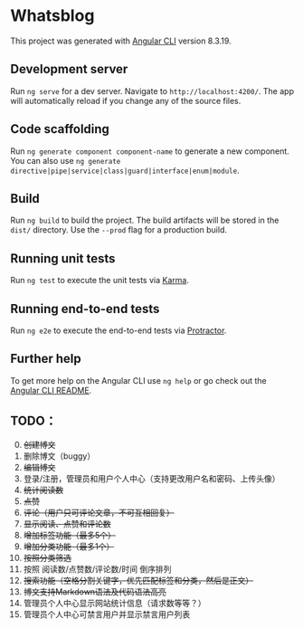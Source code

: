 # Whatsblog

This project was generated with [Angular CLI](https://github.com/angular/angular-cli) version 8.3.19.

## Development server

Run `ng serve` for a dev server. Navigate to `http://localhost:4200/`. The app will automatically reload if you change any of the source files.

## Code scaffolding

Run `ng generate component component-name` to generate a new component. You can also use `ng generate directive|pipe|service|class|guard|interface|enum|module`.

## Build

Run `ng build` to build the project. The build artifacts will be stored in the `dist/` directory. Use the `--prod` flag for a production build.

## Running unit tests

Run `ng test` to execute the unit tests via [Karma](https://karma-runner.github.io).

## Running end-to-end tests

Run `ng e2e` to execute the end-to-end tests via [Protractor](http://www.protractortest.org/).

## Further help

To get more help on the Angular CLI use `ng help` or go check out the [Angular CLI README](https://github.com/angular/angular-cli/blob/master/README.md).

## TODO：

0. ~~创建博文~~
1. 删除博文（buggy）
2. ~~编辑博文~~
3. 登录/注册，管理员和用户个人中心（支持更改用户名和密码、上传头像）
4. ~~统计阅读数~~
5. ~~点赞~~
6. ~~评论（用户只可评论文章，不可互相回复）~~
7. ~~显示阅读、点赞和评论数~~
8. ~~增加标签功能（最多5个）~~
9. ~~增加分类功能（最多1个）~~
10. ~~按照分类筛选~~
11. 按照 阅读数/点赞数/评论数/时间 倒序排列
12. ~~搜索功能（空格分割关键字，优先匹配标签和分类，然后是正文）~~
13. ~~博文支持Markdown语法及代码语法高亮~~
14. 管理员个人中心显示网站统计信息（请求数等等？）
15. 管理员个人中心可禁言用户并显示禁言用户列表
